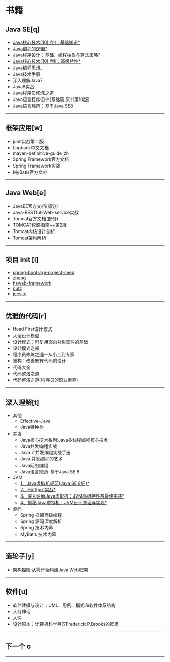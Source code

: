 #   书籍

##  Java SE[q]
-   [Java核心技术(10) 卷1：基础知识*](q01/README.md)
-   [Java编程的逻辑*](q02/README.md)
-   [Java程序设计：基础、编程抽象与算法策略*](q03/README.md)
-   [Java核心技术(10) 卷Ⅱ：高级特性*](q04/README.md)
-   [Java编程思想_](q05/README.md)
-   Java技术手册
-   深入理解Java7
-   Java8实战
-   Java程序员修炼之道
-   Java语言程序设计(基础篇 原书第10版)
-   Java语言规范：基于Java SE8

----

##  框架应用[w]
-   junit实战第二版
-   Logback中文文档
-   maven-definitive-guide_zh
-   Spring Framework官方文档
-   Spring Framework实战
-   MyBatis官方文档

----

##  Java Web[e]
-   JavaEE官方文档(部分)
-   Java-RESTful-Web-service实战
-   Tomcat官方文档(部分)
-   TOMCAT权威指南++第2版
-   Tomcat内核设计剖析
-   Tomcat架构解析

----

##  项目 init [i]
-   [spring-boot-api-project-seed](https://github.com/lihengming/spring-boot-api-project-seed)
-   [zheng](https://github.com/shuzheng/zheng)
-   [hsweb-framework](https://github.com/hs-web/hsweb-framework)
-   [nutz](http://nutzam.com/index.html)
-   [jeesite](https://gitee.com/thinkgem/jeesite4)

----

##  优雅的代码[r]
-   Head First设计模式
-   大话设计模型
-   设计模式：可复用面向对象软件的基础
-   设计模式之禅
-   程序员修炼之道--从小工到专家
-   重构：改善既有代码的设计
-   代码大全
-   代码整洁之道
-   代码整洁之道(程序员的职业素养)

----

##  深入理解[t]
-   其他
    -   Effective-Java
    -   Java特种兵
-   并发
    -   Java核心技术系列:Java多线程编程核心技术
    -   Java并发编程实战
    -   Java 7 并发编程实战手册
    -   Java 并发编程的艺术
    -   Java网络编程
    -   Java语言规范-基于Java SE 8
-   JVM
    -   [1、Java虚拟机规范(Java SE 8版)*](t14/README.md)
    -   [2、HotSpot实战*](t13/README.md)
    -   [3、深入理解Java虚拟机：JVM高级特性与最佳实践*](t11/README.md)
    -   [4、揭秘Java虚拟机：JVM设计原理与实现*](t12/README.md)
-   源码
    -   Spring 框架高级编程
    -   Spring 源码深度解析
    -   Spring 技术内幕
    -   MyBatis 技术内幕

----

##  造轮子[y]
-   架构探险:从零开始构建Java Web框架


----

##  软件[u]
-   软件建模与设计：UML、用例、模式和软件体系结构
-   人月神话
-   人件
-   设计原本：计算机科学巨匠Frederick P.Brooks的反思


----

##  下一个 o

----